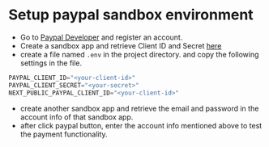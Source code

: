 # Setup paypal sandbox environment

- Go to [Paypal Developer](https://developer.paypal.com/home) and register an account.
- Create a sandbox app and retrieve Client ID and
  Secret [here](https://developer.paypal.com/dashboard/applications/sandbox)
- create a file named `.env` in the project directory. and copy the following settings in the file.

```typescript
PAYPAL_CLIENT_ID="<your-client-id>"
PAYPAL_CLIENT_SECRET="<your-secret>"
NEXT_PUBLIC_PAYPAL_CLIENT_ID="<your-client-id>"
```

- create another sandbox app and retrieve the email and password in the account info of that sandbox app.
- after click paypal button, enter the account info mentioned above to test the payment functionality.
